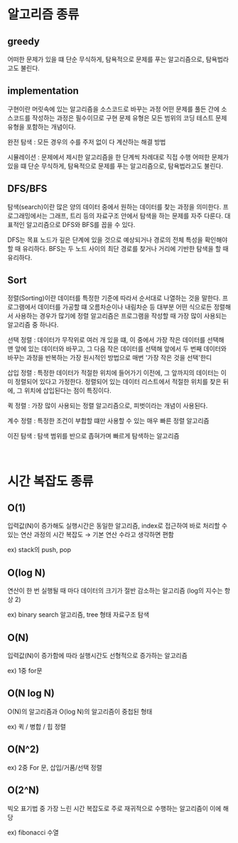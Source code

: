 # 알고리즘 종류

## greedy

어떠한 문제가 있을 떄 단순 무식하게, 탐욕적으로 문제를 푸는 알고리즘으로, 탐욕법라고도 불린다.

## implementation

구현이란 머릿속에 있는 알고리즘을 소스코드로 바꾸는 과정
어떤 문제를 풀든 간에 소스코드를 작성하는 과정은 필수이므로 구현 문제 유형은 모든 범위의
코딩 테스트 문제 유형을 포함하는 개념이다.

완전 탐색 : 모든 경우의 수를 주저 없이 다 계산하는 해결 방법

시뮬레이션 : 문제에서 제시한 알고리즘을 한 단계씩 차례대로 직접 수행
어떠한 문제가 있을 떄 단순 무식하게, 탐욕적으로 문제를 푸는 알고리즘으로, 탐욕법라고도 불린다.

## DFS/BFS

탐색(search)이란 많은 양의 데이터 중에서 원하는 데이터를 찾는 과정을 의미한다.
프로그래밍에서는 그래프, 트리 등의 자료구조 안에서 탐색을 하는 문제를 자주 다룬다. 대표적인 알고리즘으로
DFS와 BFS를 꼽을 수 있다.

DFS는 목표 노드가 깊은 단계에 있을 것으로 예상되거나 경로의 전체 특성을 확인해야 할 때 유리하다.
BFS는 두 노드 사이의 최단 경로를 찾거나 거리에 기반한 탐색을 할 때 유리하다.

## Sort

정렬(Sorting)이란 데이터를 특정한 기준에 따라서 순서대로 나열하는 것을 말한다. 프로그램에서 데이터를 가공할 떄
오름차순이나 내림차순 등 대부분 어떤 식으로든 정렬해서 사용하는 경우가 많기에 정렬 알고리즘은 프로그램을 작성할 때 가장 많이 사용되는 알고리즘 중 하나다.

선택 정렬 : 데이터가 무작위로 여러 개 있을 떄, 이 중에서 가장 작은 데이터를 선택해 맨 앞에 있는 데이터와 바꾸고,
그 다음 작은 데이터를 선택해 앞에서 두 번째 데이터와 바꾸는 과정을 반복하는 가장 원시적인 방법으로 매번 '가장 작은 것을 선택'한디

삽입 정렬 : 특정한 데이터가 적절한 위치에 들어가기 이전에, 그 앞까지의 데이터는 이미 정렬되어 있다고 가정한다.
정렬되어 있는 데이터 리스트에서 적절한 위치를 찾은 뒤에, 그 위치에 삽입된다는 점이 특징이다.

퀵 정렬 : 가장 많이 사용되는 정렬 알고리즘으로, 피벗이라는 개념이 사용된다.

계수 정렬 : 특정한 조건이 부합할 떄만 사용할 수 있는 매우 빠른 정렬 알고리즘

이진 탐색 : 탐색 범위를 반으로 좁혀가며 빠르게 탐색하는 알고리즘

<br>

# 시간 복잡도 종류

## O(1)

입력값(N)이 증가해도 실행시간은 동일한 알고리즘, index로 접근하여 바로 처리할 수 있는 연산 과정의 시간 복잡도 → 기본 연산 수라고 생각하면 편함

ex) stack의 push, pop

## O(log N)

연산이 한 번 실행될 때 마다 데이터의 크기가 절반 감소하는 알고리즘 (log의 지수는 항상 2)

ex) binary search 알고리즘, tree 형태 자료구조 탐색

## O(N)

입력값(N)이 증가함에 따라 실행시간도 선형적으로 증가하는 알고리즘

ex) 1중 for문

## O(N log N)

O(N)의 알고리즘과 O(log N)의 알고리즘이 중첩된 형태

ex) 퀵 / 병합 / 힙 정렬

## O(N^2)

ex) 2중 For 문, 삽입/거품/선택 정렬

## O(2^N)

빅오 표기법 중 가장 느린 시간 복잡도로 주로 재귀적으로 수행하는 알고리즘이 이에 해당

ex) fibonacci 수열
